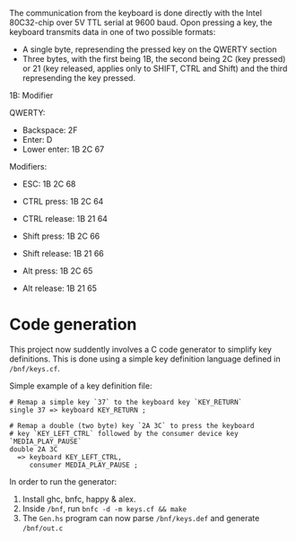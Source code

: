 The communication from the keyboard is done directly with the Intel 80C32-chip over 5V TTL serial at 9600 baud. Opon pressing a key, the keyboard transmits data in one of two possible formats:

- A single byte, represending the pressed key on the QWERTY section
- Three bytes, with the first being 1B, the second being 2C (key pressed) or 21 (key released, applies only to SHIFT, CTRL and Shift) and the third represending the key pressed.

1B: Modifier

QWERTY:
- Backspace: 2F
- Enter: D
- Lower enter: 1B 2C 67

Modifiers:
- ESC: 1B 2C 68
- CTRL press:   1B 2C 64
- CTRL release: 1B 21 64

- Shift press:    1B 2C 66
- Shift release:  1B 21 66

- Alt press:  1B 2C 65
- Alt release: 1B 21 65

# Code generation
This project now suddently involves a C code generator to simplify key definitions. This is done using a simple key definition language defined in `/bnf/keys.cf`.

Simple example of a key definition file:
```
# Remap a simple key `37` to the keyboard key `KEY_RETURN`
single 37 => keyboard KEY_RETURN ;

# Remap a double (two byte) key `2A 3C` to press the keyboard
# key `KEY_LEFT_CTRL` followed by the consumer device key `MEDIA_PLAY_PAUSE`
double 2A 3C
  => keyboard KEY_LEFT_CTRL,
     consumer MEDIA_PLAY_PAUSE ;
```

In order to run the generator:
1. Install ghc, bnfc, happy & alex.
2. Inside `/bnf`, run `bnfc -d -m keys.cf && make`
3. The `Gen.hs` program can now parse `/bnf/keys.def` and generate `/bnf/out.c`
